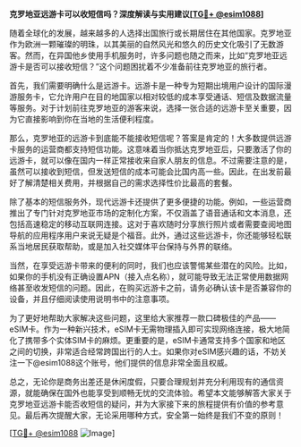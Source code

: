 **克罗地亚远游卡可以收短信吗？深度解读与实用建议[[TG💪+ @esim1088](https://t.me/s/esim1088)]**

随着全球化的发展，越来越多的人选择出国旅行或长期居住在其他国家。克罗地亚作为欧洲一颗璀璨的明珠，以其美丽的自然风光和悠久的历史文化吸引了无数游客。然而，在异国他乡使用手机服务时，许多问题也随之而来，比如“克罗地亚远游卡是否可以接收短信？”这个问题困扰着不少准备前往克罗地亚的旅行者。

首先，我们需要明确什么是远游卡。远游卡是一种专为短期出境用户设计的国际漫游服务卡，它允许用户在目的地国家以相对较低的成本享受通话、短信及数据流量等服务。对于计划前往克罗地亚的游客来说，选择一张合适的远游卡至关重要，因为它直接影响到你在当地的生活便利程度。

那么，克罗地亚的远游卡到底能不能接收短信呢？答案是肯定的！大多数提供远游卡服务的运营商都支持短信功能。这意味着当你抵达克罗地亚后，只要激活了你的远游卡，就可以像在国内一样正常接收来自家人朋友的信息。不过需要注意的是，虽然可以接收到短信，但发送短信的成本可能会比国内高一些。因此，在出发前最好了解清楚相关费用，并根据自己的需求选择性价比最高的套餐。

除了基本的短信服务外，现代远游卡还提供了更多便捷的功能。例如，一些运营商推出了专门针对克罗地亚市场的定制化方案，不仅涵盖了语音通话和文本消息，还包括高速稳定的移动互联网连接。这对于喜欢随时分享旅行照片或者需要查阅地图导航的应用程序用户来说无疑是个福音。此外，通过这些远游卡，你还能够轻松联系当地居民获取帮助，或是加入社交媒体平台保持与外界的联络。

当然，在享受远游卡带来的便利的同时，我们也应该警惕某些潜在的风险。比如，如果你的手机没有正确设置APN（接入点名称），就可能导致无法正常使用数据网络甚至收发短信的问题。因此，在购买远游卡之前，请务必确认该卡是否兼容你的设备，并且仔细阅读使用说明书中的注意事项。

为了更好地帮助大家解决这些问题，这里给大家推荐一款口碑极佳的产品——eSIM卡。作为一种新兴技术，eSIM卡无需物理插入即可实现网络连接，极大地简化了携带多个实体SIM卡的麻烦。更重要的是，eSIM卡通常支持多个国家和地区之间的切换，非常适合经常跨国出行的人士。如果你对eSIM感兴趣的话，不妨关注一下@esim1088这个账号，他们提供的信息非常全面且权威。

总之，无论你是商务出差还是休闲度假，只要合理规划并充分利用现有的通信资源，就能确保在国外也能享受到顺畅无忧的交流体验。希望本文能够解答大家关于克罗地亚远游卡能否收短信的疑问，并为大家接下来的旅程提供有价值的参考意见。最后再次提醒大家，无论采用哪种方式，安全第一始终是我们不变的原则！

[[TG💪+ @esim1088](https://t.me/s/esim1088) ![Image](https://i.postimg.cc/4NQfJmqS/Snipaste-2025-05-13-00-14-12.png)]